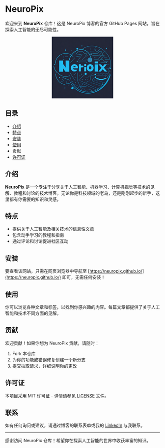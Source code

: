 # NeuroPix

欢迎来到 **NeuroPix** 仓库！这是 NeuroPix 博客的官方 GitHub Pages 网站，旨在探索人工智能的无尽可能性。

<div style="text-align: center;">
    <img src="about/logo.jpg" alt="alt text" style="height: 200px;" />
</div>

## 目录

- [介绍](#介绍)
- [特点](#特点)
- [安装](#安装)
- [使用](#使用)
- [贡献](#贡献)
- [许可证](#许可证)

## 介绍

**NeuroPix** 是一个专注于分享关于人工智能、机器学习、计算机视觉等技术的见解、教程和讨论的技术博客。无论你是科技领域的老鸟，还是刚刚起步的新手，这里都有你需要的知识和灵感。

## 特点

- 提供关于人工智能及相关技术的信息性文章
- 包含动手学习的教程和指南
- 通过评论和讨论促进社区互动

## 安装

要查看该网站，只需在网页浏览器中导航至 [https://neuropix.github.io/](https://neuropix.github.io/) 即可，无需任何安装！

## 使用

你可以浏览各种文章和标签，以找到你感兴趣的内容。每篇文章都提供了关于人工智能和技术不同方面的见解。

## 贡献

欢迎贡献！如果你想为 NeuroPix 贡献，请随时：

1. Fork 本仓库
2. 为你的功能或错误修复创建一个新分支
3. 提交拉取请求，详细说明你的更改

## 许可证

本项目采用 MIT 许可证 - 详情请参见 [LICENSE](LICENSE) 文件。

## 联系

如有任何询问或建议，请通过博客的联系表单或我的 [LinkedIn](https://www.linkedin.com/in/user/) 与我联系。

---

感谢访问 NeuroPix 仓库！希望你在探索人工智能的世界中收获丰富的知识。
